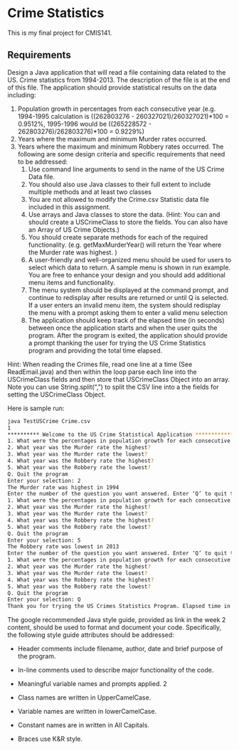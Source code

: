 # Crime Statistics

This is my final project for CMIS141.

## Requirements

Design a Java application that will read a file containing data related to the US. Crime statistics from 1994-2013. The description of the file is at the end of this file. The application should provide statistical results on the data including:
1. Population growth in percentages from each consecutive year (e.g. 1994-1995 calculation is ((262803276 - 260327021)/260327021)*100 = 0.9512%, 1995-1996 would be ((265228572 - 262803276)/262803276)*100 = 0.9229%)
2. Years where the maximum and minimum Murder rates occurred.
3. Years where the maximum and minimum Robbery rates occurred.
The following are some design criteria and specific requirements that need to be addressed:
    1.  Use command line arguments to send in the name of the US Crime Data file.
    2. You should also use Java classes to their full extent to include multiple methods and at
least two classes
    3. You are not allowed to modify the Crime.csv Statistic data file included in this
assignment.
    4. Use arrays and Java classes to store the data. (Hint: You can and should create a
USCrimeClass to store the fields. You can also have an Array of US Crime Objects.)
    5. You should create separate methods for each of the required functionality. (e.g.
getMaxMurderYear() will return the Year where the Murder rate was highest. )
    6. A user-friendly and well-organized menu should be used for users to select which data
to return. A sample menu is shown in run example. You are free to enhance your design
and you should add additional menu items and functionality.
    7. The menu system should be displayed at the command prompt, and continue to
redisplay after results are returned or until Q is selected. If a user enters an invalid menu item, the system should redisplay the menu with a prompt asking them to enter a valid menu selection
    8. The application should keep track of the elapsed time (in seconds) between once the application starts and when the user quits the program. After the program is exited, the application should provide a prompt thanking the user for trying the US Crime Statistics program and providing the total time elapsed.

Hint: When reading the Crimes file, read one line at a time (See ReadEmail.java) and then within the loop parse each line into the USCrimeClass fields and then store that USCrimeClass Object into an array. Note you can use String.split(“,”) to split the CSV line into a the fields for setting the USCrimeClass Object.

Here is sample run:
```bash
java TestUSCrime Crime.csv
1
********** Welcome to the US Crime Statistical Application ************************** Enter the number of the question you want answered. Enter ‘Q’ to quit the program :
1. What were the percentages in population growth for each consecutive year from 1994 – 2013?
2. What year was the Murder rate the highest?
3. What year was the Murder rate the lowest?
4. What year was the Robbery rate the highest?
5. What year was the Robbery rate the lowest?
Q. Quit the program
Enter your selection: 2
The Murder rate was highest in 1994
Enter the number of the question you want answered. Enter ‘Q’ to quit the program :
1. What were the percentages in population growth for each consecutive year from 1994 – 2013?
2. What year was the Murder rate the highest?
3. What year was the Murder rate the lowest?
4. What year was the Robbery rate the highest?
5. What year was the Robbery rate the lowest?
Q. Quit the program
Enter your selection: 5
The Robbery rate was lowest in 2013
Enter the number of the question you want answered. Enter ‘Q’ to quit the program :
1. What were the percentages in population growth for each consecutive year from 1994 – 2013?
2. What year was the Murder rate the highest?
3. What year was the Murder rate the lowest?
4. What year was the Robbery rate the highest?
5. What year was the Robbery rate the lowest?
Q. Quit the program
Enter your selection: Q
Thank you for trying the US Crimes Statistics Program. Elapsed time in seconds was: 32
```

The google recommended Java style guide, provided as link in the week 2 content, should be used to format and document your code. Specifically, the following style guide attributes should be addressed:
- Header comments include filename, author, date and brief purpose of the program.
- In-line comments used to describe major functionality of the code.
- Meaningful variable names and prompts applied.
2

- Class names are written in UpperCamelCase.
- Variable names are written in lowerCamelCase.
- Constant names are in written in All Capitals.
- Braces use K&R style.